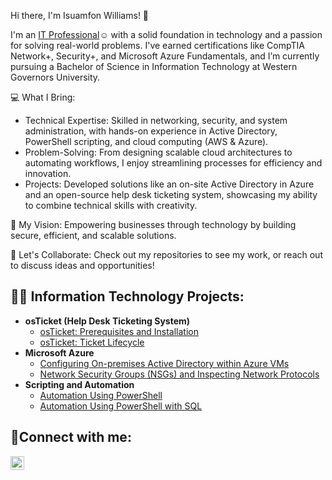 Hi there, I'm Isuamfon Williams! 👋

I'm an <a href="https://linkedin.com/in/isuamfonw">IT Professional</a>☺</h1> with a solid foundation in technology and a passion for solving real-world problems. I've earned certifications like CompTIA Network+, Security+, and Microsoft Azure Fundamentals, and I’m currently pursuing a Bachelor of Science in Information Technology at Western Governors University.

💻 What I Bring:


-  Technical Expertise: Skilled in networking, security, and system administration, with hands-on experience in Active Directory, PowerShell scripting, and cloud computing (AWS & Azure).
-  Problem-Solving: From designing scalable cloud architectures to automating workflows, I enjoy streamlining processes for efficiency and innovation.
-  Projects: Developed solutions like an on-site Active Directory in Azure and an open-source help desk ticketing system, showcasing my ability to combine technical skills with creativity.

  
🌟 My Vision:
Empowering businesses through technology by building secure, efficient, and scalable solutions.

🚀 Let's Collaborate:
Check out my repositories to see my work, or reach out to discuss ideas and opportunities!


<h2>👨‍💻 Information Technology Projects:</h2>

- <b>osTicket (Help Desk Ticketing System)</b>
  - [osTicket: Prerequisites and Installation](https://github.com/isuamfonw/OsTicket-Lab)
  - [osTicket: Ticket Lifecycle](https://github.com/isuamfonw/ticket-lifecycle/blob/main/README.md#ticket-lifecycle-stages)
- <b>Microsoft Azure</b>
  - [Configuring On-premises Active Directory within Azure VMs](https://github.com/isuamfonw/configure-AD)
  - [Network Security Groups (NSGs) and Inspecting Network Protocols](https://github.com/isuamfonw/Azure-Network-Protocols/blob/main/README.md)
- <b>Scripting and Automation</b>
  - [Automation Using PowerShell](https://github.com/isuamfonw/Automation-using-Powershell/tree/main)
  - [Automation Using PowerShell with SQL](https://github.com/isuamfonw/-Automation-using-Powershell2)


<h2>🤳Connect with me:</h2>

[<img align="left" alt="Josh | LinkedIn" width="22px" src="https://cdn.jsdelivr.net/npm/simple-icons@v3/icons/linkedin.svg" />][linkedin]


[linkedin]: https://linkedin.com/in/isuamfonw
